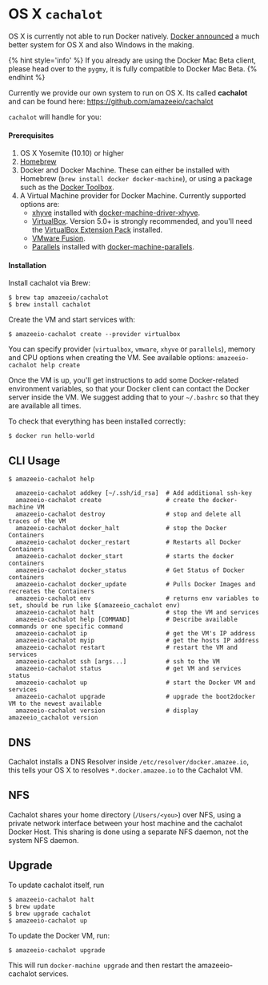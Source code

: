 # OS X `cachalot`

 OS X is currently not able to run Docker natively. [Docker announced](https://blog.docker.com/2016/03/docker-for-mac-windows-beta/) a much better system for OS X and also Windows in the making. 

{% hint style='info' %}
If you already are using the Docker Mac Beta client, please head over to the `pygmy`, it is fully compatible to Docker Mac Beta.
{% endhint %}

Currently we provide our own system to run on OS X. Its called **cachalot** and can be found here: https://github.com/amazeeio/cachalot

`cachalot` will handle for you:


#### Prerequisites

1. OS X Yosemite (10.10) or higher
1. [Homebrew](https://github.com/Homebrew/homebrew)
1. Docker and Docker Machine. These can either be installed with Homebrew (`brew install docker docker-machine`), or using a package such as the [Docker Toolbox](https://www.docker.com/products/docker-toolbox).
1. A Virtual Machine provider for Docker Machine. Currently supported options are:
    * [xhyve](http://www.xhyve.org/) installed with [docker-machine-driver-xhyve](https://github.com/zchee/docker-machine-driver-xhyve#install).
    * [VirtualBox](https://www.virtualbox.org). Version 5.0+ is strongly recommended, and you'll need the [VirtualBox Extension Pack](https://www.virtualbox.org/wiki/Downloads) installed.
    * [VMware Fusion](http://www.vmware.com/products/fusion).
    * [Parallels](https://www.parallels.com/products/desktop/) installed with [docker-machine-parallels](https://github.com/Parallels/docker-machine-parallels).

#### Installation

Install cachalot via Brew:

    $ brew tap amazeeio/cachalot
    $ brew install cachalot

Create the VM and start services with:

    $ amazeeio-cachalot create --provider virtualbox

You can specify provider (`virtualbox`, `vmware`, `xhyve` or `parallels`), memory and CPU options when creating the VM. See available options: `amazeeio-cachalot help create`

Once the VM is up, you'll get instructions to add some Docker-related environment variables, so that your Docker client can contact the Docker server inside the VM. We suggest adding that to your `~/.bashrc` so that they are available all times.

To check that everything has been installed correctly:

    $ docker run hello-world

## CLI Usage

```
$ amazeeio-cachalot help

  amazeeio-cachalot addkey [~/.ssh/id_rsa]  # Add additional ssh-key
  amazeeio-cachalot create                  # create the docker-machine VM
  amazeeio-cachalot destroy                 # stop and delete all traces of the VM
  amazeeio-cachalot docker_halt             # stop the Docker Containers
  amazeeio-cachalot docker_restart          # Restarts all Docker Containers
  amazeeio-cachalot docker_start            # starts the docker containers
  amazeeio-cachalot docker_status           # Get Status of Docker containers
  amazeeio-cachalot docker_update           # Pulls Docker Images and recreates the Containers
  amazeeio-cachalot env                     # returns env variables to set, should be run like $(amazeeio_cachalot env)
  amazeeio-cachalot halt                    # stop the VM and services
  amazeeio-cachalot help [COMMAND]          # Describe available commands or one specific command
  amazeeio-cachalot ip                      # get the VM's IP address
  amazeeio-cachalot myip                    # get the hosts IP address
  amazeeio-cachalot restart                 # restart the VM and services
  amazeeio-cachalot ssh [args...]           # ssh to the VM
  amazeeio-cachalot status                  # get VM and services status
  amazeeio-cachalot up                      # start the Docker VM and services
  amazeeio-cachalot upgrade                 # upgrade the boot2docker VM to the newest available
  amazeeio-cachalot version                 # display amazeeio_cachalot version
```

## DNS

Cachalot installs a DNS Resolver inside `/etc/resolver/docker.amazee.io`, this tells your OS X to resolves `*.docker.amazee.io` to the Cachalot VM.

## NFS

Cachalot shares your home directory (`/Users/<you>`) over NFS, using a private network interface between your host machine and the cachalot Docker Host. This sharing is done using a separate NFS daemon, not the system NFS daemon.

## Upgrade

To update cachalot itself, run

    $ amazeeio-cachalot halt
    $ brew update
    $ brew upgrade cachalot
    $ amazeeio-cachalot up

To update the Docker VM, run:

    $ amazeeio-cachalot upgrade

This will run `docker-machine upgrade` and then restart the amazeeio-cachalot services.

